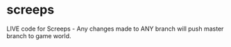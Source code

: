 # screeps

LIVE code for Screeps - Any changes made to ANY branch will push master branch to game world.
